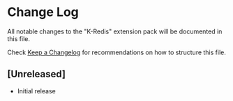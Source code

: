 # Change Log

All notable changes to the "K-Redis" extension pack will be documented in this file.

Check [Keep a Changelog](http://keepachangelog.com/) for recommendations on how to structure this file.

## [Unreleased]

- Initial release
